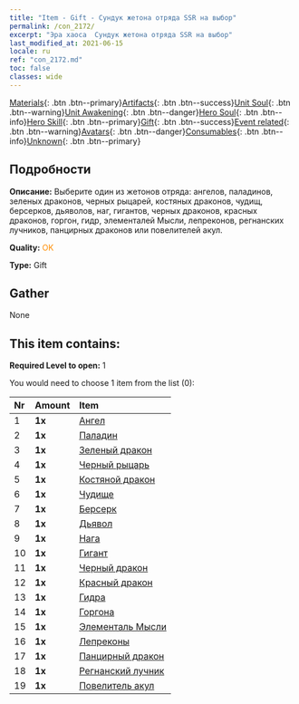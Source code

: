 ```yaml
---
title: "Item - Gift - Сундук жетона отряда SSR на выбор"
permalink: /con_2172/
excerpt: "Эра хаоса  Сундук жетона отряда SSR на выбор"
last_modified_at: 2021-06-15
locale: ru
ref: "con_2172.md"
toc: false
classes: wide
---
```

 [Materials](/ItemsRU/){: .btn .btn--primary}[Artifacts](/ItemsRU/Artifacts/){: .btn .btn--success}[Unit Soul](/ItemsRU/UnitSoul/){: .btn .btn--warning}[Unit Awakening](/ItemsRU/UnitAwakening/){: .btn .btn--danger}[Hero Soul](/ItemsRU/HeroSoul/){: .btn .btn--info}[Hero Skill](/ItemsRU/HeroSkill/){: .btn .btn--primary}[Gift](/ItemsRU/Gift/){: .btn .btn--success}[Event related](/ItemsRU/Events/){: .btn .btn--warning}[Avatars](/ItemsRU/Avatars/){: .btn .btn--danger}[Consumables](/ItemsRU/Consumables/){: .btn .btn--info}[Unknown](/ItemsRU/Unknown/){: .btn .btn--primary}

## Подробности
 **Описание:** Выберите один из жетонов отряда: ангелов, паладинов, зеленых драконов, черных рыцарей, костяных драконов, чудищ, берсерков, дьяволов, наг, гигантов, черных драконов, красных драконов, горгон, гидр, элементалей Мысли, лепреконов, регнанских лучников, панцирных драконов или повелителей акул.

 **Quality:** <span style="color: #FF8C00">OK</span>

 **Type:** Gift

## Gather

  None

## This item contains:

 **Required Level to open:** 1

 You would need to choose 1 item from the list (0):

  | Nr | Amount |     Item    |
  |:---|:-------|:------------|
  | 1 |  **1x** | [Ангел](/ItemsRU/unt_196/) |  | 
  | 2 |  **1x** | [Паладин](/ItemsRU/unt_197/) |  | 
  | 3 |  **1x** | [Зеленый дракон](/ItemsRU/unt_205/) |  | 
  | 4 |  **1x** | [Черный рыцарь](/ItemsRU/unt_213/) |  | 
  | 5 |  **1x** | [Костяной дракон](/ItemsRU/unt_214/) |  | 
  | 6 |  **1x** | [Чудище](/ItemsRU/unt_223/) |  | 
  | 7 |  **1x** | [Берсерк](/ItemsRU/unt_224/) |  | 
  | 8 |  **1x** | [Дьявол](/ItemsRU/unt_232/) |  | 
  | 9 |  **1x** | [Нага](/ItemsRU/unt_240/) |  | 
  | 10 |  **1x** | [Гигант](/ItemsRU/unt_241/) |  | 
  | 11 |  **1x** | [Черный дракон](/ItemsRU/unt_250/) |  | 
  | 12 |  **1x** | [Красный дракон](/ItemsRU/unt_251/) |  | 
  | 13 |  **1x** | [Гидра](/ItemsRU/unt_259/) |  | 
  | 14 |  **1x** | [Горгона](/ItemsRU/unt_257/) |  | 
  | 15 |  **1x** | [Элементаль Мысли](/ItemsRU/unt_267/) |  | 
  | 16 |  **1x** | [Лепреконы](/ItemsRU/unt_270/) |  | 
  | 17 |  **1x** | [Панцирный дракон](/ItemsRU/unt_278/) |  | 
  | 18 |  **1x** | [Регнанский лучник](/ItemsRU/unt_274/) |  | 
  | 19 |  **1x** | [Повелитель акул](/ItemsRU/unt_281/) |  | 
